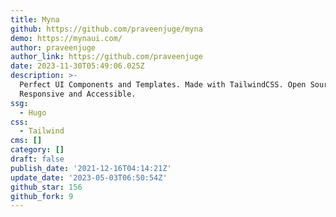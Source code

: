 ```yaml
---
title: Myna
github: https://github.com/praveenjuge/myna
demo: https://mynaui.com/
author: praveenjuge
author_link: https://github.com/praveenjuge
date: 2023-11-30T05:49:06.025Z
description: >-
  Perfect UI Components and Templates. Made with TailwindCSS. Open Source. Fully
  Responsive and Accessible.
ssg:
  - Hugo
css:
  - Tailwind
cms: []
category: []
draft: false
publish_date: '2021-12-16T04:14:21Z'
update_date: '2023-05-03T06:50:54Z'
github_star: 156
github_fork: 9
---
```

